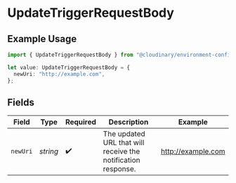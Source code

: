 # UpdateTriggerRequestBody

## Example Usage

```typescript
import { UpdateTriggerRequestBody } from "@cloudinary/environment-config/models/operations";

let value: UpdateTriggerRequestBody = {
  newUri: "http://example.com",
};
```

## Fields

| Field                                                        | Type                                                         | Required                                                     | Description                                                  | Example                                                      |
| ------------------------------------------------------------ | ------------------------------------------------------------ | ------------------------------------------------------------ | ------------------------------------------------------------ | ------------------------------------------------------------ |
| `newUri`                                                     | *string*                                                     | :heavy_check_mark:                                           | The updated URL that will receive the notification response. | http://example.com                                           |